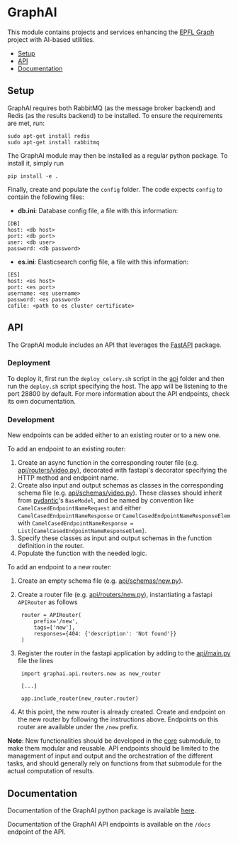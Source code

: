 # GraphAI

This module contains projects and services enhancing the [EPFL Graph](https://www.epfl.ch/education/educational-initiatives/cede/campusanalytics/epfl-graph/) project with AI-based utilities.

* [Setup](#setup)
* [API](#api)
* [Documentation](#documentation)

## Setup
GraphAI requires both RabbitMQ (as the message broker backend) and Redis (as the results backend) to be installed. 
To ensure the requirements are met, run:
```
sudo apt-get install redis
sudo apt-get install rabbitmq
```

The GraphAI module may then be installed as a regular python package. To install it, simply run
```
pip install -e .
```

Finally, create and populate the ``config`` folder. The code expects ``config`` to contain the following files:

* **db.ini**: Database config file, a file with this information:
```
[DB]
host: <db host>
port: <db port>
user: <db user>
password: <db password>
```

* **es.ini**: Elasticsearch config file, a file with this information:
```
[ES]
host: <es host>
port: <es port>
username: <es username>
password: <es password>
cafile: <path to es cluster certificate> 
```

## API
The GraphAI module includes an API that leverages the [FastAPI](https://fastapi.tiangolo.com/) package.

### Deployment
To deploy it, first run the ``deploy_celery.sh`` script in the [api](api) folder and then run the ``deploy.sh`` script specifying the host. The app will be listening to the port 28800 by default. For more information about the API endpoints, check its own documentation.

### Development
New endpoints can be added either to an existing router or to a new one.

To add an endpoint to an existing router:
1. Create an async function in the corresponding router file (e.g. [api/routers/video.py](api/routers/video.py)), decorated with fastapi's decorator specifying the HTTP method and endpoint name.
2. Create also input and output schemas as classes in the corresponding schema file (e.g. [api/schemas/video.py](api/schemas/video.py)). These classes should inherit from [pydantic](https://docs.pydantic.dev/)'s ``BaseModel``, and be named by convention like ``CamelCasedEndpointNameRequest`` and either ``CamelCasedEndpointNameResponse`` or ``CamelCasedEndpointNameResponseElem`` with ``CamelCasedEndpointNameResponse = List[CamelCasedEndpointNameResponseElem]``.
3. Specify these classes as input and output schemas in the function definition in the router.
4. Populate the function with the needed logic.

To add an endpoint to a new router:
1. Create an empty schema file (e.g. [api/schemas/new.py](api/schemas/new.py)).
2. Create a router file (e.g. [api/routers/new.py](api/routers/new.py)), instantiating a fastapi ``APIRouter`` as follows

        router = APIRouter(
            prefix='/new',
            tags=['new'],
            responses={404: {'description': 'Not found'}}
        )
3. Register the router in the fastapi application by adding to the [api/main.py](api/main.py) file the lines

        import graphai.api.routers.new as new_router

        [...]

        app.include_router(new_router.router)
4. At this point, the new router is already created. Create and endpoint on the new router by following the instructions above. Endpoints on this router are available under the ``/new`` prefix.

**Note**: New functionalities should be developed in the [core](core) submodule, to make them modular and reusable. API endpoints should be limited to the management of input and output and the orchestration of the different tasks, and should generally rely on functions from that submodule for the actual computation of results.

## Documentation
Documentation of the GraphAI python package is available [here](https://epflgraph.github.io/graphai/).

Documentation of the GraphAI API endpoints is available on the ``/docs`` endpoint of the API.